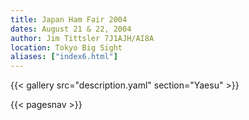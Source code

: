 ```yaml
---
title: Japan Ham Fair 2004
dates: August 21 & 22, 2004
author: Jim Tittsler 7J1AJH/AI8A
location: Tokyo Big Sight
aliases: ["index6.html"]
---
```


{{< gallery src="description.yaml" section="Yaesu" >}}

{{< pagesnav >}}

